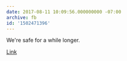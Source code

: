 ```yaml
---
date: 2017-08-11 10:09:56.000000000 -07:00
archive: fb
id: '1502471396'
---
```


We're safe for a while longer.

[Link](https://m.xkcd.com/1875/)
